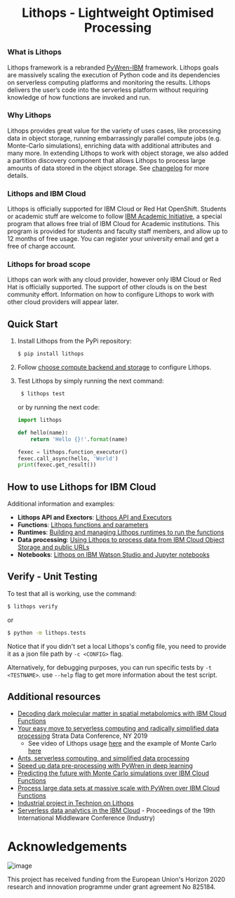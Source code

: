 <h1><p align="center"> Lithops - Lightweight Optimised Processing </p></h1>

### What is Lithops

Lithops framework is a rebranded [PyWren-IBM](https://dl.acm.org/citation.cfm?id=3284029) framework.  Lithops  goals are massively scaling the execution of Python code and its dependencies on serverless computing platforms and monitoring the results. Lithops delivers the user’s code into the serverless platform without requiring knowledge of how functions are invoked and run.

### Why Lithops

Lithops provides great value for the variety of uses cases, like processing data in object storage, running embarrassingly parallel compute jobs (e.g. Monte-Carlo simulations), enriching data with additional attributes and many more. In extending Lithops to work with object storage, we also added a partition discovery component that allows Lithops to process large amounts of data stored in the object storage. See [changelog](CHANGELOG.md) for more details.

### Lithops and IBM Cloud 
Lithops is officially supported for IBM Cloud or Red Hat OpenShift. Students or academic stuff are welcome to follow [IBM Academic Initiative](https://ibm.biz/academic), a special program that allows free trial of IBM Cloud for Academic institutions. This program is provided for students and faculty staff members, and allow up to 12 months of free usage. You can register your university email and get a free of charge account.

### Lithops for broad scope
Lithops can work with any cloud provider, however only IBM Cloud or Red Hat is officially supported. The support of other clouds is on the best community effort. Information on how to configure Lithops to work with other cloud providers will appear later.



## Quick Start

1. Install Lithops from the PyPi repository:

    ```bash
    $ pip install lithops
    ```

2. Follow [choose compute backend and storage](config/) to configure Lithops.

3. Test Lithops by simply running the next command:
  
   ```bash
    $ lithops test
   ```

   or by running the next code:

   ```python
   import lithops

   def hello(name):
       return 'Hello {}!'.format(name)

   fexec = lithops.function_executor()
   fexec.call_async(hello, 'World')
   print(fexec.get_result())
   ```

## How to use Lithops for IBM Cloud

Additional information and examples:

* **Lithops API and Exectors**: [Lithops API and Executors](docs/api-details.md)
* **Functions**: [Lithops functions and parameters](docs/functions.md)
* **Runtimes**: [Building and managing Lithops runtimes to run the functions](runtime/)
* **Data processing**: [Using Lithops to process data from IBM Cloud Object Storage and public URLs](docs/data-processing.md)
* **Notebooks**: [Lithops on IBM Watson Studio and Jupyter notebooks](examples/hello_world.ipynb)

## Verify - Unit Testing

To test that all is working, use the command:

```bash
$ lithops verify
```

or

```bash
$ python -m lithops.tests
```

Notice that if you didn't set a local Lithops's config file, you need to provide it as a json file path by `-c <CONFIG>` flag.

Alternatively, for debugging purposes, you can run specific tests by `-t <TESTNAME>`. use `--help` flag to get more information about the test script.

## Additional resources

* [Decoding dark molecular matter in spatial metabolomics with IBM Cloud Functions](https://www.ibm.com/cloud/blog/decoding-dark-molecular-matter-in-spatial-metabolomics-with-ibm-cloud-functions)
* [Your easy move to serverless computing and radically simplified data processing](https://conferences.oreilly.com/strata/strata-ny/public/schedule/detail/77226) Strata Data Conference, NY 2019
  * See video of Lithops usage [here](https://www.youtube.com/watch?v=EYa95KyYEtg&list=PLpR7f3Www9KCjYisaG7AMaR0C2GqLUh2G&index=3&t=0s) and the example of Monte Carlo [here](https://www.youtube.com/watch?v=vF5HI2q5VKw&list=PLpR7f3Www9KCjYisaG7AMaR0C2GqLUh2G&index=2&t=0s)
* [Ants, serverless computing, and simplified data processing](https://developer.ibm.com/blogs/2019/01/31/ants-serverless-computing-and-simplified-data-processing/)
* [Speed up data pre-processing with PyWren in deep learning](https://developer.ibm.com/patterns/speed-up-data-pre-processing-with-pywren-in-deep-learning/)
* [Predicting the future with Monte Carlo simulations over IBM Cloud Functions](https://www.ibm.com/cloud/blog/monte-carlo-simulations-with-ibm-cloud-functions)
* [Process large data sets at massive scale with PyWren over IBM Cloud Functions](https://www.ibm.com/cloud/blog/process-large-data-sets-massive-scale-lithops-functions)
* [Industrial project in Technion on Lithops](http://www.cs.technion.ac.il/~cs234313/projects_sites/W19/04/site/)
* [Serverless data analytics in the IBM Cloud](https://dl.acm.org/citation.cfm?id=3284029) - Proceedings of the 19th International Middleware Conference (Industry)

# Acknowledgements

![image](https://user-images.githubusercontent.com/26366936/61350554-d62acf00-a85f-11e9-84b2-36312a35398e.png)

This project has received funding from the European Union's Horizon 2020 research and innovation programme under grant agreement No 825184.
